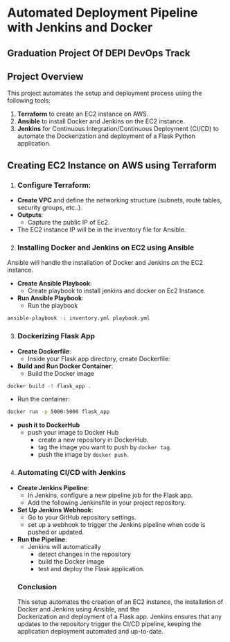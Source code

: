 # Automated Deployment Pipeline with Jenkins and Docker
## Graduation Project Of DEPI DevOps Track 
## Project Overview
 This project automates the setup and deployment process using the following tools:
1. **Terraform** to create an EC2 instance on AWS.
2. **Ansible** to install Docker and Jenkins on the EC2 instance.
3. **Jenkins** for Continuous Integration/Continuous Deployment (CI/CD) to automate the Dockerization and deployment of a Flask Python application.
## Creating EC2 Instance on AWS using Terraform
1. ### Configure Terraform:
  -  **Create VPC** and define the networking structure (subnets, route tables, security 
    groups, etc..).
  - **Outputs**:
    - Capture the public IP of Ec2.
  - The EC2 instance IP will be in the inventory file for Ansible.
2. ### Installing Docker and Jenkins on EC2 using Ansible
 Ansible will handle the installation of Docker and Jenkins on the EC2 instance.
- **Create Ansible Playbook**:
  - Create playbook to install jenkins and docker on Ec2 Instance.
- **Run Ansible Playbook**:
  - Run the playbook
```bash
ansible-playbook -i inventory.yml playbook.yml
```
3. ### Dockerizing Flask App
- **Create Dockerfile**:
  - Inside your Flask app directory, create Dockerfile:
- **Build and Run Docker Container**:
  - Build the Docker image
```bash
docker build -t flask_app .
```
- Run the container:
```bash
docker run -p 5000:5000 flask_app
```
- **push it to DockerHub**
  - push your image to Docker Hub
    - create a new repository in DockerHub.
    - tag the image you want to push by ``` docker tag ```.
    - push the image by ```docker push```.
4. ### Automating CI/CD with Jenkins

- **Create Jenkins Pipeline**:
    - In Jenkins, configure a new pipeline job for the Flask app.
    - Add the following Jenkinsfile in your project repository.
- **Set Up Jenkins Webhook**:
    - Go to your GitHub repository settings.
    - set up a webhook to trigger the Jenkins pipeline when code is pushed or updated.
- **Run the Pipeline**:
    - Jenkins will automatically
      -  detect changes in the repository
      -  build the Docker image
      -  test and deploy the Flask application.
  ### Conclusion
  This setup automates the creation of an EC2 instance, the installation of Docker and Jenkins using Ansible, and the           
  Dockerization and deployment of a Flask app. Jenkins ensures that any updates to the repository
  trigger the CI/CD pipeline, keeping the application deployment automated and up-to-date.
    
